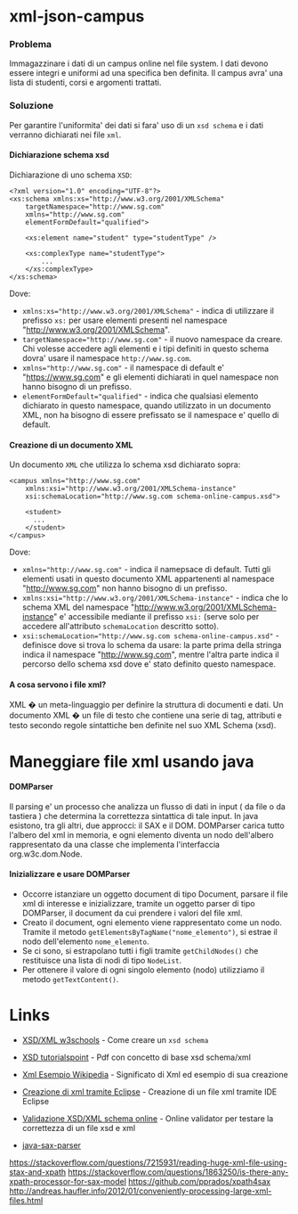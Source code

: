 # xml-json-campus

### Problema
Immagazzinare i dati di un campus online nel file system. I dati devono essere integri e uniformi ad una specifica ben definita. Il campus avra' una lista di studenti, corsi e argomenti trattati. 

### Soluzione
Per garantire l'uniformita' dei dati si fara' uso di un `xsd schema` e i dati verranno dichiarati nei file `xml`. 

#### Dichiarazione schema xsd
Dichiarazione di uno schema `XSD`:

```
<?xml version="1.0" encoding="UTF-8"?>
<xs:schema xmlns:xs="http://www.w3.org/2001/XMLSchema"
	targetNamespace="http://www.sg.com" 
	xmlns="http://www.sg.com"
	elementFormDefault="qualified">
	
	<xs:element name="student" type="studentType" />
	
	<xs:complexType name="studentType">
		...
	</xs:complexType>
</xs:schema>
```
Dove:
* `xmlns:xs="http://www.w3.org/2001/XMLSchema"` - indica di utilizzare il prefisso `xs:` per usare elementi presenti nel namespace "http://www.w3.org/2001/XMLSchema". 
* `targetNamespace="http://www.sg.com"` - il nuovo namespace da creare. Chi volesse accedere agli elementi e i tipi definiti in questo schema dovra' usare il namespace `http://www.sg.com`.
* `xmlns="http://www.sg.com"` - il namespace di default e' "https://www.sg.com" e gli elementi dichiarati in quel namespace non hanno bisogno di un prefisso.
* `elementFormDefault="qualified"` - indica che qualsiasi elemento dichiarato in questo namespace, quando utilizzato in un documento XML, non ha bisogno di essere prefissato se il namespace e' quello di default. 

#### Creazione di un documento XML
Un documento `XML` che utilizza lo schema xsd dichiarato sopra:

```
<campus xmlns="http://www.sg.com"
	xmlns:xsi="http://www.w3.org/2001/XMLSchema-instance"
	xsi:schemaLocation="http://www.sg.com schema-online-campus.xsd">

	<student>
	  ...
	</student>
</campus>	
```
Dove:
* `xmlns="http://www.sg.com"` - indica il namepsace di default. Tutti gli elementi usati in questo documento XML appartenenti al namespace "http://www.sg.com" non hanno bisogno di un prefisso.
* `xmlns:xsi="http://www.w3.org/2001/XMLSchema-instance"` - indica che lo schema XML del namespace "http://www.w3.org/2001/XMLSchema-instance" e' accessibile mediante il prefisso `xsi:` (serve solo per accedere all'attributo `schemaLocation` descritto sotto).
* `xsi:schemaLocation="http://www.sg.com schema-online-campus.xsd"` - definisce dove si trova lo schema da usare: la parte prima della stringa indica il namespace "http://www.sg.com", mentre l'altra parte indica il percorso dello schema xsd dove e' stato definito questo namespace.

#### A cosa servono i file xml?
XML � un meta-linguaggio per definire la struttura di documenti e dati. Un documento XML � un file di testo che contiene una serie di tag, attributi e testo secondo regole sintattiche ben definite nel suo XML Schema (xsd).

# Maneggiare file xml usando java

#### DOMParser
Il parsing e' un processo che analizza un flusso di dati in input ( da file o da tastiera ) che determina la correttezza sintattica di tale input. In java esistono, tra gli altri, due approcci: il SAX e il DOM. DOMParser carica tutto l'albero del xml in memoria, e ogni elemento diventa un nodo dell'albero rappresentato da una classe che implementa l'interfaccia org.w3c.dom.Node.

#### Inizializzare e usare DOMParser
* Occorre istanziare un oggetto document di tipo Document, parsare il file xml di interesse e inizializzare, tramite un oggetto parser di tipo DOMParser, il document da cui prendere i valori del file xml. 
* Creato il document, ogni elemento viene rappresentato come un nodo. Tramite il metodo `getElementsByTagName("nome_elemento")`, si estrae il nodo dell'elemento `nome_elemento`. 
* Se ci sono, si estrapolano tutti i figli tramite `getChildNodes()` che restituisce una lista di nodi di tipo `NodeList`. 
* Per ottenere il valore di ogni singolo elemento (nodo) utilizziamo il metodo `getTextContent()`.

# Links

* [XSD/XML w3schools](https://www.w3schools.com/xml/schema_schema.asp) - Come creare un `xsd schema` 
* [XSD tutorialspoint](https://www.tutorialspoint.com/xsd/xsd_tutorial.pdf) - Pdf con concetto di base xsd schema/xml
* [Xml Esempio Wikipedia](https://it.wikipedia.org/wiki/XML_Schema#Esempio) - Significato di Xml ed esempio di sua creazione
* [Creazione di xml tramite Eclipse](http://www.w3big.com/it/eclipse/eclipse-create-xml-file.html) - Creazione di un file xml tramite IDE Eclipse
* [Validazione XSD/XML schema online](https://www.freeformatter.com/xml-validator-xsd.html) - Online validator per testare la correttezza di un file xsd e xml

* [java-sax-parser](https://www.baeldung.com/java-sax-parser)

https://stackoverflow.com/questions/7215931/reading-huge-xml-file-using-stax-and-xpath
https://stackoverflow.com/questions/1863250/is-there-any-xpath-processor-for-sax-model
https://github.com/pprados/xpath4sax
http://andreas.haufler.info/2012/01/conveniently-processing-large-xml-files.html
